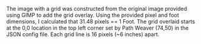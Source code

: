 The image with a grid was constructed from the original image provided using GIMP to add the grid overlay.
Using the provided pixel and foot dimensions, I calculated that 31.48 pixels == 1 Foot.
The grid overlaid starts at the 0,0 location in the top left corner set by Path Weaver (74,50) in the JSON config file.
Each grid line is 16 pixels (~6 inches) apart.
